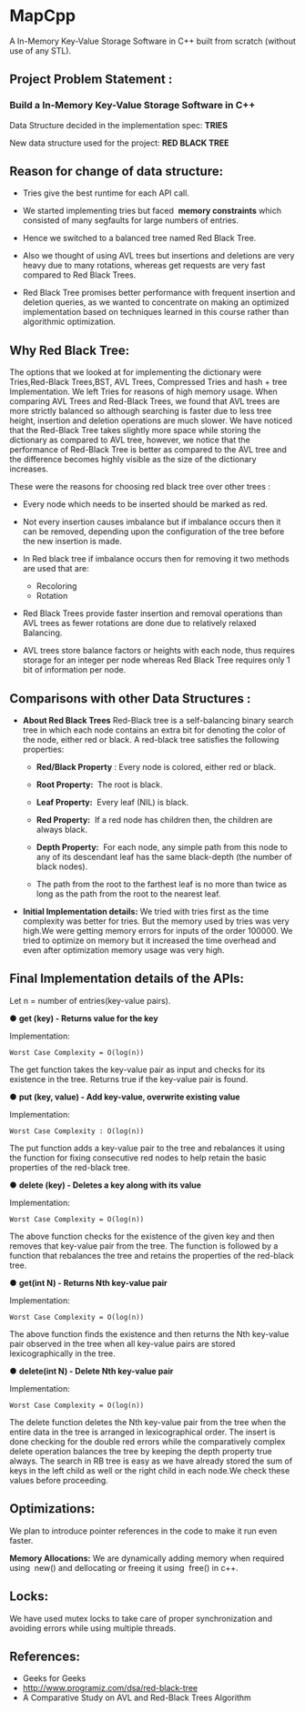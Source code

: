 # MapCpp
A In-Memory Key-Value Storage Software in C++ built from scratch (without use of any STL).

## **Project Problem Statement** : 
### Build a In-Memory Key-Value Storage Software in C++


Data Structure decided in the implementation spec: **TRIES**


New data structure used for the project: **RED BLACK TREE**


## Reason for change of data structure:


- Tries give the best runtime for each API call.


- We started implementing tries but faced ​ **memory constraints** ​which
consisted of many segfaults for large numbers of entries.


- Hence we switched to a balanced tree named Red Black Tree.


- Also we thought of using AVL trees but insertions and deletions are very
heavy due to many rotations, whereas get requests are very fast compared to
Red Black Trees.


- Red Black Tree promises better performance with frequent insertion and
deletion queries, as we wanted to concentrate on making an optimized
implementation based on techniques learned in this course rather than
algorithmic optimization.

## Why Red Black Tree:

The options that we looked at for implementing the dictionary were
Tries,Red-Black Trees,BST, AVL Trees, Compressed Tries and hash + tree
Implementation. We left Tries for reasons of high memory usage. When comparing
AVL Trees and Red-Black Trees, we found that AVL trees are more strictly
balanced so although searching is faster due to less tree height, insertion and
deletion operations are much slower. We have noticed that the Red-Black Tree
takes slightly more space while storing the dictionary as compared to AVL tree,
however, we notice that the performance of Red-Black Tree is better as compared
to the AVL tree and the difference becomes highly visible as the size of the
dictionary increases.


These were the reasons for choosing red black tree over other trees :

- Every node which needs to be inserted should be marked as red.

- Not every insertion causes imbalance but if imbalance occurs then it can
be removed, depending upon the configuration of the tree before the new
insertion is made.

- In Red black tree if imbalance occurs then for removing it two methods
are used that are:
    - Recoloring
    - Rotation

- Red Black Trees provide faster insertion and removal operations than
AVL trees as fewer rotations are done due to relatively relaxed Balancing.

- AVL trees store balance factors or heights with each node, thus requires
storage for an integer per node whereas Red Black Tree requires only 1 bit
of information per node.

## Comparisons with other Data Structures :

- **About Red Black Trees**
    Red-Black tree is a self-balancing binary search tree in which each node
    contains an extra bit for denoting the color of the node, either red or black.
    A red-black tree satisfies the following properties:
       
    - **Red/Black Property** ​: Every node is colored, either red or black.
       
    - **Root Property:** ​ The root is black.
       
    - **Leaf Property:** ​ Every leaf (NIL) is black.
       
    - **Red Property:** ​ If a red node has children then, the children are always
          black.
       
    - **Depth Property:** ​ For each node, any simple path from this node to
          any of its descendant leaf has the same black-depth (the number of
          black nodes).
       
    - The path from the root to the farthest leaf is no more than twice as
          long as the path from the root to the nearest leaf.

- **Initial Implementation details:**
    We tried with tries first as the time complexity was better for tries. But the
    memory used by tries was very high.We were getting memory errors for
    inputs of the order 100000. We tried to optimize on memory but it increased
    the time overhead and even after optimization memory usage was very high.


## **Final Implementation details of the APIs:**

Let n = number of entries(key-value pairs).

● **get (key) - Returns value for the key**

Implementation:
```
Worst Case Complexity = O(log(n))
```
The get function takes the key-value pair as input and checks for its
existence in the tree. Returns true if the key-value pair is found.

● **put (key, value) - Add key-value, overwrite existing value**

Implementation:
```
Worst Case Complexity : O(log(n))
```
The put function adds a key-value pair to the tree and rebalances it
using the function for fixing consecutive red nodes to help retain the
basic properties of the red-black tree.

● **delete (key) - Deletes a key along with its value**

Implementation:
```
Worst Case Complexity = O(log(n))
```
The above function checks for the existence of the given key and then
removes that key-value pair from the tree. The function is followed by
a function that rebalances the tree and retains the properties of the
red-black tree.

● **get(int N) - Returns Nth key-value pair**

Implementation:
```
Worst Case Complexity = O(log(n))
```

The above function finds the existence and then returns the Nth
key-value pair observed in the tree when all key-value pairs are stored
lexicographically in the tree.

● **delete(int N) - Delete Nth key-value pair**

Implementation:
```
Worst Case Complexity = O(log(n))
```
The delete function deletes the Nth key-value pair from the tree when
the entire data in the tree is arranged in lexicographical order.
The insert is done checking for the double red errors while the
comparatively complex delete operation balances the tree by keeping the
depth property true always. The search in RB tree is easy as we have already
stored the sum of keys in the left child as well or the right child in each
node.We check these values before proceeding.
## Optimizations:

We plan to introduce pointer references in the code to make it run even faster.

**Memory Allocations:**
We are dynamically adding memory when required using ​ new() and dellocating or freeing it using ​ free() ​ in c++.

## Locks:

We have used mutex locks to take care of proper synchronization and avoiding errors while using multiple threads.

## References:

- Geeks for Geeks
- http://www.programiz.com/dsa/red-black-tree
- A Comparative Study on AVL and Red-Black Trees Algorithm

